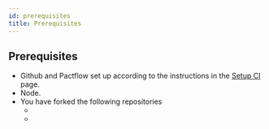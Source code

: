 ```yaml
---
id: prerequisites
title: Prerequisites
---
```


## Prerequisites

* Github and Pactflow set up according to the instructions in the [Setup CI](/docs/workshops/ci-cd/set-up-ci/) page.
* Node.
* You have forked the following repositories
  * [example-consumer]: https://github.com/pactflow/example-consumer
  * [example-provider]: https://github.com/pactflow/example-provider
